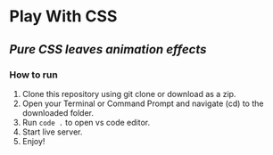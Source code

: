 # Play With CSS
## *Pure CSS leaves animation effects*
### How to run
1. Clone this repository using git clone or download as a zip.
2. Open your Terminal or Command Prompt and navigate (cd) to the downloaded folder.
3. Run `code .` to open vs code editor.
4. Start live server.
5. Enjoy!